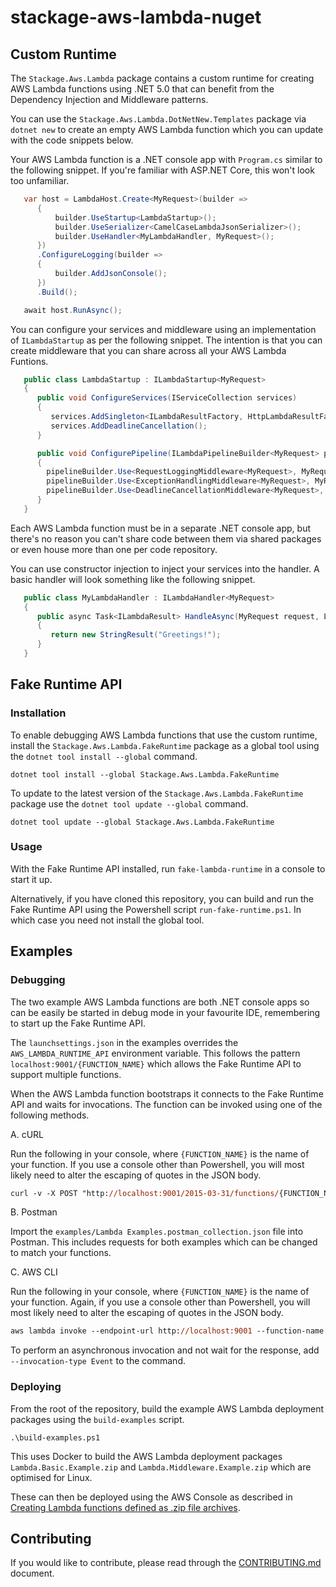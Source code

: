 # stackage-aws-lambda-nuget

## Custom Runtime

The `Stackage.Aws.Lambda` package contains a custom runtime for creating AWS Lambda functions using .NET 5.0 that can benefit from the Dependency Injection and Middleware patterns.

You can use the `Stackage.Aws.Lambda.DotNetNew.Templates` package via `dotnet new` to create an empty AWS Lambda function which you can update with the code snippets below.

Your AWS Lambda function is a .NET console app with `Program.cs` similar to the following snippet. If you're familiar with ASP.NET Core, this won't look too unfamiliar.

```cs
   var host = LambdaHost.Create<MyRequest>(builder =>
      {
          builder.UseStartup<LambdaStartup>();
          builder.UseSerializer<CamelCaseLambdaJsonSerializer>();
          builder.UseHandler<MyLambdaHandler, MyRequest>();
      })
      .ConfigureLogging(builder =>
      {
          builder.AddJsonConsole();
      })
      .Build();

   await host.RunAsync();
```

You can configure your services and middleware using an implementation of `ILambdaStartup` as per the following snippet. The intention is that you can create middleware that you can share across all your AWS Lambda Funtions.

```cs
   public class LambdaStartup : ILambdaStartup<MyRequest>
   {
      public void ConfigureServices(IServiceCollection services)
      {
         services.AddSingleton<ILambdaResultFactory, HttpLambdaResultFactory>();
         services.AddDeadlineCancellation();
      }

      public void ConfigurePipeline(ILambdaPipelineBuilder<MyRequest> pipelineBuilder)
      {
        pipelineBuilder.Use<RequestLoggingMiddleware<MyRequest>, MyRequest>();
        pipelineBuilder.Use<ExceptionHandlingMiddleware<MyRequest>, MyRequest>();
        pipelineBuilder.Use<DeadlineCancellationMiddleware<MyRequest>, MyRequest>();
      }
   }
```

Each AWS Lambda function must be in a separate .NET console app, but there's no reason you can't share code between them via shared packages or even house more than one per code repository.

You can use constructor injection to inject your services into the handler. A basic handler will look something like the following snippet.

```cs
   public class MyLambdaHandler : ILambdaHandler<MyRequest>
   {
      public async Task<ILambdaResult> HandleAsync(MyRequest request, LambdaContext context)
      {
         return new StringResult("Greetings!");
      }
   }
```

## Fake Runtime API

### Installation

To enable debugging AWS Lambda functions that use the custom runtime, install the `Stackage.Aws.Lambda.FakeRuntime` package as a global tool using the `dotnet tool install --global` command.

```
dotnet tool install --global Stackage.Aws.Lambda.FakeRuntime
```

To update to the latest version of the `Stackage.Aws.Lambda.FakeRuntime` package use the `dotnet tool update --global` command.

```
dotnet tool update --global Stackage.Aws.Lambda.FakeRuntime
```

### Usage

With the Fake Runtime API installed, run `fake-lambda-runtime` in a console to start it up.

Alternatively, if you have cloned this repository, you can build and run the Fake Runtime API using the Powershell script `run-fake-runtime.ps1`. In which case you need not install the global tool.

## Examples

### Debugging

The two example AWS Lambda functions are both .NET console apps so can be easily be started in debug mode in your favourite IDE, remembering to start up the Fake Runtime API.

The `launchsettings.json` in the examples overrides the `AWS_LAMBDA_RUNTIME_API` environment variable. This follows the pattern `localhost:9001/{FUNCTION_NAME}` which allows the Fake Runtime API to support multiple functions.

When the AWS Lambda function bootstraps it connects to the Fake Runtime API and waits for invocations. The function can be invoked using one of the following methods.

A. cURL

Run the following in your console, where `{FUNCTION_NAME}` is the name of your function. If you use a console other than Powershell, you will most likely need to alter the escaping of quotes in the JSON body.

```ps
curl -v -X POST "http://localhost:9001/2015-03-31/functions/{FUNCTION_NAME}/invocations" -H "content-type: application/json" -d '{\"foo\": \"bar\"}'
```

B. Postman

Import the `examples/Lambda Examples.postman_collection.json` file into Postman. This includes requests for both examples which can be changed to match your functions.

C. AWS CLI

Run the following in your console, where `{FUNCTION_NAME}` is the name of your function. Again, if you use a console other than Powershell, you will most likely need to alter the escaping of quotes in the JSON body.

```ps
aws lambda invoke --endpoint-url http://localhost:9001 --function-name {FUNCTION_NAME} --payload '{\"foo\": \"bar\"}' --cli-binary-format raw-in-base64-out response.json
```

To perform an asynchronous invocation and not wait for the response, add `--invocation-type Event` to the command.

### Deploying

From the root of the repository, build the example AWS Lambda deployment packages using the `build-examples` script.

`.\build-examples.ps1`

This uses Docker to build the AWS Lambda deployment packages `Lambda.Basic.Example.zip` and `Lambda.Middleware.Example.zip` which are optimised for Linux.

These can then be deployed using the AWS Console as described in [Creating Lambda functions defined as .zip file archives](https://docs.aws.amazon.com/lambda/latest/dg/configuration-function-zip.html).

## Contributing

If you would like to contribute, please read through the [CONTRIBUTING.md](./CONTRIBUTING.md) document.
